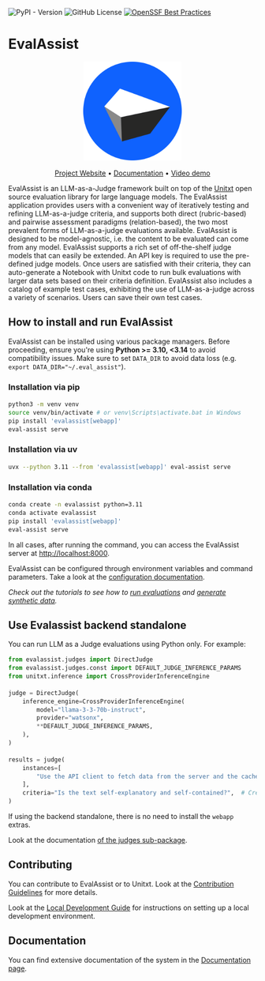 ![PyPI - Version](https://img.shields.io/pypi/v/evalassist)
![GitHub License](https://img.shields.io/github/license/IBM/eval-assist)
[![OpenSSF Best Practices](https://www.bestpractices.dev/projects/10775/badge)](https://www.bestpractices.dev/projects/10775)

# EvalAssist

<p align="center">
  <img src="frontend/public/images/logo.svg" alt="EvalAssist Logo" width="200"/>
</p>

<p align="center">
  <a href="https://ibm.github.io/eval-assist/">Project Website</a> •
  <a href="https://github.com/IBM/eval-assist/wiki">Documentation</a> •
  <a href="https://www.youtube.com/watch?v=bTf0N1GGslE">Video demo</a>
</p>

<!-- Build Status, is a great thing to have at the top of your repository, it shows that you take your CI/CD as first class citizens -->
<!-- [![Build Status](https://travis-ci.org/jjasghar/ibm-cloud-cli.svg?branch=master)](https://travis-ci.org/jjasghar/ibm-cloud-cli) -->

<!-- Not always needed, but a scope helps the user understand in a short sentance like below, why this repo exists -->

EvalAssist is an LLM-as-a-Judge framework built on top of the [Unitxt](https://www.unitxt.ai/en/latest/docs/introduction.html)
open source evaluation library for large language models. The EvalAssist application provides users with a
convenient way of iteratively testing and refining LLM-as-a-judge criteria, and supports both direct
(rubric-based) and pairwise assessment paradigms (relation-based), the two most prevalent forms of
LLM-as-a-judge evaluations available. EvalAssist is designed to be model-agnostic, i.e. the content to be
evaluated can come from any model. EvalAssist supports a rich set of off-the-shelf judge models that can
easily be extended. An API key is required to use the pre-defined judge models. Once users are satisfied
with their criteria, they can auto-generate a Notebook with Unitxt code to run bulk evaluations with larger
data sets based on their criteria definition. EvalAssist also includes a catalog of example test cases,
exhibiting the use of LLM-as-a-judge across a variety of scenarios. Users can save their own test cases.

## How to install and run EvalAssist

EvalAssist can be installed using various package managers. Before proceeding, ensure you're using **Python >= 3.10, <3.14** to avoid compatibility issues. Make sure to set `DATA_DIR` to avoid data loss (e.g. `export DATA_DIR="~/.eval_assist"`).

### Installation via pip

```bash
python3 -m venv venv
source venv/bin/activate # or venv\Scripts\activate.bat in Windows
pip install 'evalassist[webapp]'
eval-assist serve
```

### Installation via uv

```bash
uvx --python 3.11 --from 'evalassist[webapp]' eval-assist serve
```

### Installation via conda

```bash
conda create -n evalassist python=3.11
conda activate evalassist
pip install 'evalassist[webapp]'
eval-assist serve
```

In all cases, after running the command, you can access the EvalAssist server at [http://localhost:8000](http://localhost:8000).

EvalAssist can be configured through environment variables and command parameters. Take a look at the [configuration documentation](SYSTEM_CONFIGURATION.md).

_Check out the tutorials to see how to [run evaluations](https://github.com/IBM/eval-assist/wiki#mini-tutorial-running-an-evaluation) and [generate synthetic data](https://github.com/IBM/eval-assist/wiki#mini-tutorial-generating-test-data)._

## Use Evalassist backend standalone

You can run LLM as a Judge evaluations using Python only. For example:

```python
from evalassist.judges import DirectJudge
from evalassist.judges.const import DEFAULT_JUDGE_INFERENCE_PARAMS
from unitxt.inference import CrossProviderInferenceEngine

judge = DirectJudge(
    inference_engine=CrossProviderInferenceEngine(
        model="llama-3-3-70b-instruct",
        provider="watsonx",
        **DEFAULT_JUDGE_INFERENCE_PARAMS,
    ),
)

results = judge(
    instances=[
        "Use the API client to fetch data from the server and the cache to store frequently accessed results for faster performance."
    ],
    criteria="Is the text self-explanatory and self-contained?",  # Create yes/no direct assessment criteria",
)
```

If using the backend standalone, there is no need to install the `webapp` extras.

Look at the documentation [of the judges sub-package](/backend/src/evalassist/judges/README.md).

## Contributing

You can contribute to EvalAssist or to Unitxt. Look at the [Contribution Guidelines](https://github.com/IBM/eval-assist/blob/main/CONTRIBUTING.md) for more details.

Look at the [Local Development Guide](https://github.com/IBM/eval-assist/blob/main/LOCAL_DEV_GUIDE.MD) for instructions on setting up a local development environment.

## Documentation

You can find extensive documentation of the system in the [Documentation page](https://github.com/IBM/eval-assist/wiki).
